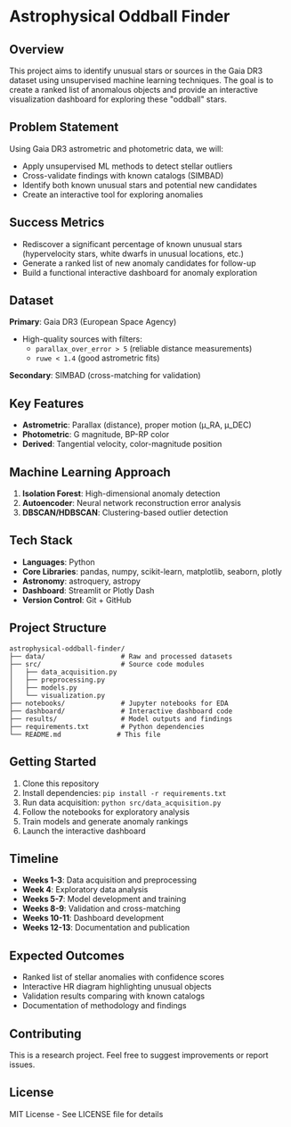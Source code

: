 # Astrophysical Oddball Finder

## Overview
This project aims to identify unusual stars or sources in the Gaia DR3 dataset using unsupervised machine learning techniques. The goal is to create a ranked list of anomalous objects and provide an interactive visualization dashboard for exploring these "oddball" stars.

## Problem Statement
Using Gaia DR3 astrometric and photometric data, we will:
- Apply unsupervised ML methods to detect stellar outliers
- Cross-validate findings with known catalogs (SIMBAD)
- Identify both known unusual stars and potential new candidates
- Create an interactive tool for exploring anomalies

## Success Metrics
- Rediscover a significant percentage of known unusual stars (hypervelocity stars, white dwarfs in unusual locations, etc.)
- Generate a ranked list of new anomaly candidates for follow-up
- Build a functional interactive dashboard for anomaly exploration

## Dataset
**Primary**: Gaia DR3 (European Space Agency)
- High-quality sources with filters:
  - `parallax_over_error > 5` (reliable distance measurements)
  - `ruwe < 1.4` (good astrometric fits)

**Secondary**: SIMBAD (cross-matching for validation)

## Key Features
- **Astrometric**: Parallax (distance), proper motion (μ_RA, μ_DEC)
- **Photometric**: G magnitude, BP-RP color
- **Derived**: Tangential velocity, color-magnitude position

## Machine Learning Approach
1. **Isolation Forest**: High-dimensional anomaly detection
2. **Autoencoder**: Neural network reconstruction error analysis
3. **DBSCAN/HDBSCAN**: Clustering-based outlier detection

## Tech Stack
- **Languages**: Python
- **Core Libraries**: pandas, numpy, scikit-learn, matplotlib, seaborn, plotly
- **Astronomy**: astroquery, astropy
- **Dashboard**: Streamlit or Plotly Dash
- **Version Control**: Git + GitHub

## Project Structure
```
astrophysical-oddball-finder/
├── data/                   # Raw and processed datasets
├── src/                    # Source code modules
│   ├── data_acquisition.py
│   ├── preprocessing.py
│   ├── models.py
│   └── visualization.py
├── notebooks/              # Jupyter notebooks for EDA
├── dashboard/              # Interactive dashboard code
├── results/                # Model outputs and findings
├── requirements.txt        # Python dependencies
└── README.md              # This file
```

## Getting Started
1. Clone this repository
2. Install dependencies: `pip install -r requirements.txt`
3. Run data acquisition: `python src/data_acquisition.py`
4. Follow the notebooks for exploratory analysis
5. Train models and generate anomaly rankings
6. Launch the interactive dashboard

## Timeline
- **Weeks 1-3**: Data acquisition and preprocessing
- **Week 4**: Exploratory data analysis
- **Weeks 5-7**: Model development and training
- **Weeks 8-9**: Validation and cross-matching
- **Weeks 10-11**: Dashboard development
- **Weeks 12-13**: Documentation and publication

## Expected Outcomes
- Ranked list of stellar anomalies with confidence scores
- Interactive HR diagram highlighting unusual objects
- Validation results comparing with known catalogs
- Documentation of methodology and findings

## Contributing
This is a research project. Feel free to suggest improvements or report issues.

## License
MIT License - See LICENSE file for details
